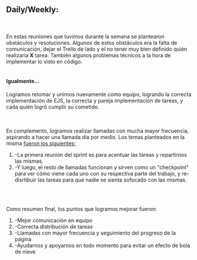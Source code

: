 <h2>Daily/Weekly: </h2>
<br>
<br>
En estas reuniones que tuvimos durante la semana se plantearon obstáculos y resoluciones.
Algunos de estos obstáculos era la falta de comunicación, dejar el Trello de lado y el no tener muy bien definido quién realizaría <strong>X</strong> tarea. También algunos problemas técnicos a la hora de implementar lo visto en código.
<br>
<br>
<h4>Igualmente...</h4>
Logramos retomar y unirnos nuevamente como equipo, logrando la correcta implementación de EJS, la correcta y pareja implementación de tareas, y cada quién logró cumplir su cometido.
<br>
<br>
<br>


<p>En complemento, logramos realizar llamadas con mucha mayor frecuencia, aspirando a hacer una llamada día por medio. Los temas planteados en la misma <ins>fueron los siguientes:</ins><p>
<ol>
<li>-La primera reunión del sprint es para acentuar las tareas y repartirnos las mismas.</li>
<li>-Y luego, el resto de llamadas funcionan y sirven como un "checkpoint" para ver cómo viene cada uno con su respectiva parte del trabajo, y re-disrtibuir las tareas para que nadie se sienta sofocado con las mismas.</li>
  </ol>
  
<br>
<br>

<p>Como resumen final, los puntos que logramos mejorar fueron:</p>
<ol>
<li>-Mejor comunicación en equipo</li>
<li>-Correcta distribución de tareas</li>
<li>-Llamadas con mayor frecuencia y seguimiento del progreso de la página</li>
<li>-Ayudarnos y apoyarnos en todo momento para evitar un efecto de bola de nieve</li>
</ol>
